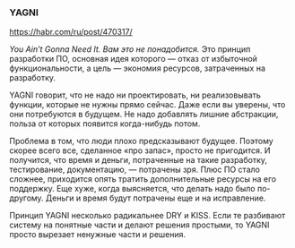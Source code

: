 ### YAGNI

https://habr.com/ru/post/470317/

*You Ain’t Gonna Need It. Вам это не понадобится.* Это принцип разработки ПО, основная идея которого — отказ от избыточной функциональности, а цель — экономия ресурсов, затраченных на разработку.

YAGNI говорит, что не надо ни проектировать, ни реализовывать функции, которые не нужны прямо сейчас. Даже если вы уверены, что они потребуются в будущем. Не надо добавлять лишние абстракции, польза от которых появится когда-нибудь потом.

Проблема в том, что люди плохо предсказывают будущее. Поэтому скорее всего все, сделанное «про запас», просто не пригодится. И получится, что время и деньги, потраченные на такие разработку, тестирование, документацию, — потрачены зря. Плюс ПО стало сложнее, приходится опять тратить дополнительные ресурсы на его поддержку. Еще хуже, когда выясняется, что делать надо было по-другому. Деньги и время будут потрачены еще и на исправление.

Принцип YAGNI несколько радикальнее DRY и KISS. Если те разбивают систему на понятные части и делают решения простыми, то YAGNI просто вырезает ненужные части и решения.
